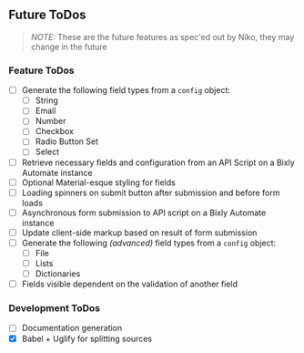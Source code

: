 ## Future ToDos

> *NOTE:* These are the future features as spec'ed out by Niko, they may change in the future

### Feature ToDos

- [ ] Generate the following field types from a `config` object:
  - [ ] String
  - [ ] Email
  - [ ] Number
  - [ ] Checkbox
  - [ ] Radio Button Set
  - [ ] Select
- [ ] Retrieve necessary fields and configuration from an API Script on a Bixly Automate instance
- [ ] Optional Material-esque styling for fields
- [ ] Loading spinners on submit button after submission and before form loads
- [ ] Asynchronous form submission to API script on a Bixly Automate instance
- [ ] Update client-side markup based on result of form submission
- [ ] Generate the following *(advanced)* field types from a `config` object:
  - [ ] File
  - [ ] Lists
  - [ ] Dictionaries
- [ ] Fields visible dependent on the validation of another field

### Development ToDos

- [ ] Documentation generation
- [x] Babel + Uglify for splitting sources

